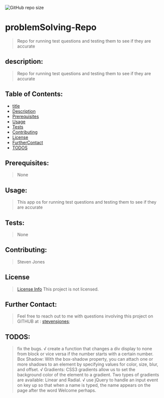 ![GitHub repo size](https://img.shields.io/github/repo-size/stevensjones/problemSolving-Repo)

# problemSolving-Repo
> Repo for running test questions and testing them to see if they are accurate

## description: 
> Repo for running test questions and testing them to see if they are accurate

## Table of Contents:
- [title](#title)
- [Description](#Description)
- [Prerequisites](#Prerequisites)
- [Usage](#Usage)
- [Tests](#Tests)
- [Contributing](#Contributing)
- [License](#License)
- [FurtherContact](#FurtherContact)
- [TODOS](#TODOS)

## Prerequisites:
> None
    
## Usage:
> This app os for running test questions and testing them to see if they are accurate
    
## Tests:
> None
    
## Contributing:
> Steven Jones
    
## License
> [License Info](https://opensource.org/licenses/lot )
This project is not licensed. 

## Further Contact:
> Feel free to reach out to me with questions involving this project on GITHUB at : [stevensjones](https://github.com/stevensjones);

## TODOS: 
> fix the bugs. √
> create a function that changes a div display to none from block or vice versa if the number starts with a certain number.
> Box Shadow: With the box-shadow property, you can attach one or more shadows to an element by specifying values for color, size, blur, and offset. √
> Gradients: CSS3 gradients allow us to set the background color of the element to a gradient. Two types of gradients are available: Linear and Radial. √
> use jQuery to handle an input event on key up so that when a name is typed, the name appears on the page after the word Welcome perhaps.
>
